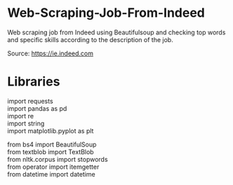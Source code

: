# Web-Scraping-Job-From-Indeed
Web scraping job from Indeed using Beautifulsoup and checking top words and specific skills according to the description of the job.

Source: https://ie.indeed.com

# Libraries
import requests\
import pandas as pd\
import re\
import string\
import matplotlib.pyplot as plt

from bs4 import BeautifulSoup\
from textblob import TextBlob\
from nltk.corpus import stopwords\
from operator import itemgetter\
from datetime import datetime

